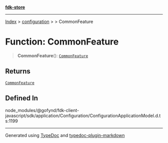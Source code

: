 [**fdk-store**](../../../README.md)
***

[Index](../../../API.md) > [configuration](../../README.md) > [<internal>](../README.md) > CommonFeature

# Function: CommonFeature

> **CommonFeature**(): [`CommonFeature`](../type-aliases/type-alias.CommonFeature.md)

## Returns

[`CommonFeature`](../type-aliases/type-alias.CommonFeature.md)

## Defined In

node\_modules/@gofynd/fdk-client-javascript/sdk/application/Configuration/ConfigurationApplicationModel.d.ts:1199

***
Generated using [TypeDoc](https://typedoc.org/) and [typedoc-plugin-markdown](https://www.npmjs.com/package/typedoc-plugin-markdown)
